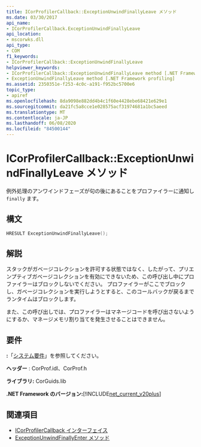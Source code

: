 ```yaml
---
title: ICorProfilerCallback::ExceptionUnwindFinallyLeave メソッド
ms.date: 03/30/2017
api_name:
- ICorProfilerCallback.ExceptionUnwindFinallyLeave
api_location:
- mscorwks.dll
api_type:
- COM
f1_keywords:
- ICorProfilerCallback::ExceptionUnwindFinallyLeave
helpviewer_keywords:
- ICorProfilerCallback::ExceptionUnwindFinallyLeave method [.NET Framework profiling]
- ExceptionUnwindFinallyLeave method [.NET Framework profiling]
ms.assetid: 2350351e-f253-4c0c-a191-f952bc5700e6
topic_type:
- apiref
ms.openlocfilehash: 8da9098e882dd4b4c1f60e4428ebe68421e629e1
ms.sourcegitcommit: da21fc5a8cce1e028575acf31974681a1bc5aeed
ms.translationtype: MT
ms.contentlocale: ja-JP
ms.lasthandoff: 06/08/2020
ms.locfileid: "84500144"
---
```

# <a name="icorprofilercallbackexceptionunwindfinallyleave-method"></a>ICorProfilerCallback::ExceptionUnwindFinallyLeave メソッド
例外処理のアンワインドフェーズが句の後にあることをプロファイラーに通知し `finally` ます。  
  
## <a name="syntax"></a>構文  
  
```cpp  
HRESULT ExceptionUnwindFinallyLeave();  
```  
  
## <a name="remarks"></a>解説  
 スタックがガベージコレクションを許可する状態ではなく、したがって、プリエンプティブガベージコレクションを有効にできないため、この呼び出し中にプロファイラーはブロックしないでください。 プロファイラーがここでブロックし、ガベージコレクションを実行しようとすると、このコールバックが戻るまでランタイムはブロックします。  
  
 また、この呼び出しでは、プロファイラーはマネージコードを呼び出さないようにするか、マネージメモリ割り当てを発生させることはできません。  
  
## <a name="requirements"></a>要件  
 **:**「[システム要件](../../get-started/system-requirements.md)」を参照してください。  
  
 **ヘッダー** : CorProf.idl、CorProf.h  
  
 **ライブラリ:** CorGuids.lib  
  
 **.NET Framework のバージョン:**[!INCLUDE[net_current_v20plus](../../../../includes/net-current-v20plus-md.md)]  
  
## <a name="see-also"></a>関連項目

- [ICorProfilerCallback インターフェイス](icorprofilercallback-interface.md)
- [ExceptionUnwindFinallyEnter メソッド](icorprofilercallback-exceptionunwindfinallyenter-method.md)
